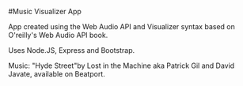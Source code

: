 #Music Visualizer App

App created using the Web Audio API and Visualizer syntax based on O'reilly's Web Audio API book.

Uses Node.JS, Express and Bootstrap.

Music: "Hyde Street"by Lost in the Machine aka Patrick Gil and David Javate, available on Beatport. 

